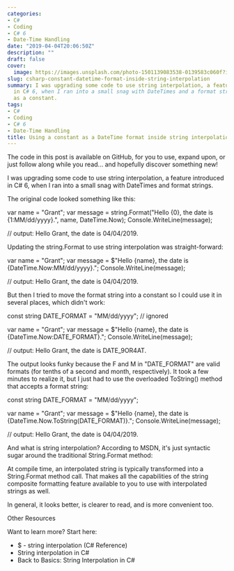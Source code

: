 ```yaml
---
categories:
- C#
- Coding
- C# 6
- Date-Time Handling
date: "2019-04-04T20:06:50Z"
description: ""
draft: false
cover:
  image: https://images.unsplash.com/photo-1501139083538-0139583c060f?ixlib=rb-1.2.1&q=80&fm=jpg&crop=entropy&cs=tinysrgb&w=2000&fit=max&ixid=eyJhcHBfaWQiOjExNzczfQ
slug: csharp-constant-datetime-format-inside-string-interpolation
summary: I was upgrading some code to use string interpolation, a feature introduced
  in C# 6, when I ran into a small snag with DateTimes and a format string stored
  as a constant.
tags:
- C#
- Coding
- C# 6
- Date-Time Handling
title: Using a constant as a DateTime format inside string interpolation
---
```





The code in this post is available on GitHub, for you to use, expand upon, or just follow along while you read... and hopefully discover something new!



I was upgrading some code to use string interpolation, a feature introduced in C# 6, when I ran into a small snag with DateTimes and format strings.

The original code looked something like this:

var name = "Grant";
var message = string.Format("Hello {0}, the date is {1:MM/dd/yyyy}.", name, DateTime.Now);
Console.WriteLine(message);

// output: Hello Grant, the date is 04/04/2019.


Updating the string.Format to use string interpolation was straight-forward:

var name = "Grant";
var message = $"Hello {name}, the date is {DateTime.Now:MM/dd/yyyy}.";
Console.WriteLine(message);

// output: Hello Grant, the date is 04/04/2019.


But then I tried to move the format string into a constant so I could use it in several places, which didn't work:

const string DATE_FORMAT = "MM/dd/yyyy";  // ignored

var name = "Grant";
var message = $"Hello {name}, the date is {DateTime.Now:DATE_FORMAT}.";
Console.WriteLine(message);

// output: Hello Grant, the date is DATE_9OR4AT.


The output looks funky because the F and M in "DATE_FORMAT" are valid formats (for tenths of a second and month, respectively). It took a few minutes to realize it, but I just had to use the overloaded ToString() method that accepts a format string:

const string DATE_FORMAT = "MM/dd/yyyy";

var name = "Grant";
var message = $"Hello {name}, the date is {DateTime.Now.ToString(DATE_FORMAT)}.";
Console.WriteLine(message);

// output: Hello Grant, the date is 04/04/2019.


And what is string interpolation? According to MSDN, it's just syntactic sugar around the traditional String.Format method:

At compile time, an interpolated string is typically transformed into a String.Format method call. That makes all the capabilities of the string composite formatting feature available to you to use with interpolated strings as well.

In general, it looks better, is clearer to read, and is more convenient too.


Other Resources

Want to learn more? Start here:

 * $ - string interpolation (C# Reference)
 * String interpolation in C#
 * Back to Basics: String Interpolation in C#
